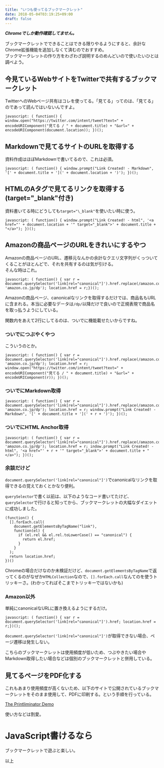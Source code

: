 ```yaml
---
title: "いつも使ってるブックマークレット"
date: 2018-05-04T03:19:25+09:00
draft: false
---
```


***Chromeでしか動作確認してません。***

ブックマークレットでできることはできる限りやるようにすると、余計なChrome拡張機能を追加しなくて済むのでおすすめ。  
ブックマークレットの作り方をわざわざ説明するのめんどいので使いたいひとは調べよう。

## 今見ているWebサイトをTwitterで共有するブックマークレット

TwitterへのWebページ共有はコレを使ってる。「見てる」ってのは、「見てる」のであって読んではいないんですよ。

```
javascript: ( function() { window.open("https://twitter.com/intent/tweet?text=" + encodeURIComponent("見てる / " + document.title) + "&url=" + encodeURIComponent(document.location)); })();
```


## Markdownで見てるサイトのURLを取得する
資料作成はほぼMarkdownで書いてるので、これは必須。

```
javascript: ( function() { window.prompt("Link Created! - Markdown", '[' + document.title + '](' + document.location + ')'); })();
```

## HTMLのAタグで見てるリンクを取得する(target="\_blank"付き)
資料書いてる時にどうしても`target="\_blank"`を使いたい時に使う。
```
javascript: ( function() { window.prompt("Link Created! - html", '<a href="' + document.location + '" target="_blank">' + document.title + "</a>"); })();
```

## Amazonの商品ページのURLをきれいにするやつ

Amazonの商品ページのURL、遷移元なんかの余計なクエリ文字列がくっついてくることがほとんどで、それを共有するのは気が引ける。  
そんな時はこれ。

```
javascript: ( function() { var r = document.querySelector('link[rel="canonical"]').href.replace(/amazon.co.jp\/.*\/dp/, 'amazon.co.jp/dp'); location.href = r;})();
```

Amazonの商品ページ、canonicalなリンクを取得するだけでは、商品名もURLに含まれる。本当に必要なデータは`/dp/`以降だけで良いので正規表現で商品名を取っ払うようにしている。

関数内をあえて2行にしてるのは、ついでに機能載せたいからですね。

### ついでにつぶやくやつ
こういうのとか。
```
javascript: ( function() { var r = document.querySelector('link[rel="canonical"]').href.replace(/amazon.co.jp\/.*\/dp/, 'amazon.co.jp/dp'); location.href = r; window.open("https://twitter.com/intent/tweet?text=" + encodeURIComponent("見てる / " + document.title) + "&url=" + encodeURIComponent(r)); })();
```

### ついでにMarkdown取得
```
javascript: ( function() { var r = document.querySelector('link[rel="canonical"]').href.replace(/amazon.co.jp\/.*\/dp/, 'amazon.co.jp/dp'); location.href = r; window.prompt("Link Created! - Markdown", '[' + document.title + '](' + r + ')'); })();
```

### ついでにHTML Anchor取得
```
javascript: ( function() { var r = document.querySelector('link[rel="canonical"]').href.replace(/amazon.co.jp\/.*\/dp/, 'amazon.co.jp/dp'); location.href = r; indow.prompt("Link Created! - html", '<a href="' + r + '" target="_blank">' + document.title + "</a>"); })();
```

### 余談だけど
`document.querySelector('link[rel="canonical"]')`でcanonicalなリンクを取得できるの覚えておくとかなり便利。

`querySelector`で書く以前は、以下のようなコード書いてたけど、`querySelector`で行けると知ってから、ブックマークレットの大幅なダイエットに成功しました。

```
(function() {
  [].forEach.call(
    document.getElementsByTagName("link"),
    function(el) {
      if (el.rel && el.rel.toLowerCase() == "canonical") {
        return el.href;
      }
    }
  );
  return location.href;
})()
```

Chromeの場合だけなのか未検証だけど、`document.getElementsByTagName`で返ってくるのがなぜか`HTMLCollection`なので、`[].forEach.call`なんてのを使うトリッキーさ。(わかってればそこまでトリッキーではないかも)

### Amazon以外
単純にcanonicalなURLに置き換えるようにするだけ。
```
javascript: ( function() { var r = document.querySelector('link[rel="canonical"]').href; location.href = r;})();
```

`document.querySelector('link[rel="canonical"]')`が取得できない場合、ページ遷移は発生しない。

こちらのブックマークレットは使用頻度が低いため、つぶやきたい場合やMarkdown取得したい場合などは個別のブックマークレットと併用している。

## 見てるページをPDF化する

これもあまり使用頻度が高くないため、以下のサイトで公開されているブックマークレットをそのまま使用して、PDFに印刷する。という手順を行っている。

<a href="https://css-tricks.github.io/The-Printliminator/" target="_blank">The Printliminator Demo</a>

使い方などは割愛。

# JavaScript書けるなら
ブックマークレットで遊ぶと楽しい。

以上
